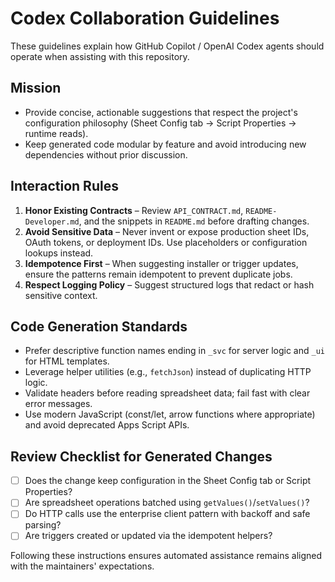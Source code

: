 # Codex Collaboration Guidelines

These guidelines explain how GitHub Copilot / OpenAI Codex agents should
operate when assisting with this repository.

## Mission

- Provide concise, actionable suggestions that respect the project's
  configuration philosophy (Sheet Config tab → Script Properties → runtime
  reads).
- Keep generated code modular by feature and avoid introducing new dependencies
  without prior discussion.

## Interaction Rules

1. **Honor Existing Contracts** – Review `API_CONTRACT.md`,
   `README-Developer.md`, and the snippets in `README.md` before drafting
   changes.
2. **Avoid Sensitive Data** – Never invent or expose production sheet IDs,
   OAuth tokens, or deployment IDs. Use placeholders or configuration lookups
   instead.
3. **Idempotence First** – When suggesting installer or trigger updates, ensure
   the patterns remain idempotent to prevent duplicate jobs.
4. **Respect Logging Policy** – Suggest structured logs that redact or hash
   sensitive context.

## Code Generation Standards

- Prefer descriptive function names ending in `_svc` for server logic and `_ui`
  for HTML templates.
- Leverage helper utilities (e.g., `fetchJson`) instead of duplicating HTTP
  logic.
- Validate headers before reading spreadsheet data; fail fast with clear error
  messages.
- Use modern JavaScript (const/let, arrow functions where appropriate) and
  avoid deprecated Apps Script APIs.

## Review Checklist for Generated Changes

- [ ] Does the change keep configuration in the Sheet Config tab or Script
  Properties?
- [ ] Are spreadsheet operations batched using `getValues()`/`setValues()`?
- [ ] Do HTTP calls use the enterprise client pattern with backoff and safe
  parsing?
- [ ] Are triggers created or updated via the idempotent helpers?

Following these instructions ensures automated assistance remains aligned with
the maintainers' expectations.

